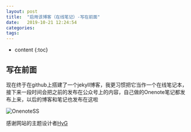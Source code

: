 ```yaml
---
layout: post
title:  "启用该博客（在线笔记）-写在前面"
date:   2019-10-21 12:24:54
categories: 
tags: 
---
```


* content
{:toc}

## 写在前面

现在终于在github上搭建了一个jekyll博客，我更习惯把它当作一个在线笔记本，接下来一段时间会把之前的发布在公众号上的内容，自己做的Onenote笔记都发布上来，以后的博客和笔记也发布在这啦

![OnenoteSS]({{site.baseurl}}/images/intro/onenotess.png)

感谢网站的主题设计者[HyG](https://github.com/Gaohaoyang)

